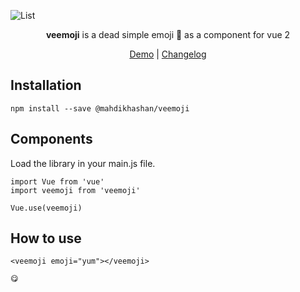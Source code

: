 ![List](https://veemoji.surge.sh/img/veemoji-npm.png)


<p  align="center">
<b>veemoji</b> is a dead simple emoji 🚀 as a component for vue 2
<br /></p>

<center>

[Demo](https://veemoji.surge.sh/) |
[Changelog](https://www.changelog.com)
</center>

## Installation

```
npm install --save @mahdikhashan/veemoji
```

## Components
Load the library in your main.js file.

```
import Vue from 'vue'
import veemoji from 'veemoji'

Vue.use(veemoji)
```

## How to use

```
<veemoji emoji="yum"></veemoji>

😋
```